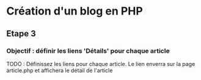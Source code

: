 # Création d'un blog en PHP

## Etape 3

### Objectif : définir les liens 'Détails' pour chaque article

TODO :
Définissez les liens pour chaque article.
Le lien enverra sur la page article.php et affichera le détail de l'article
